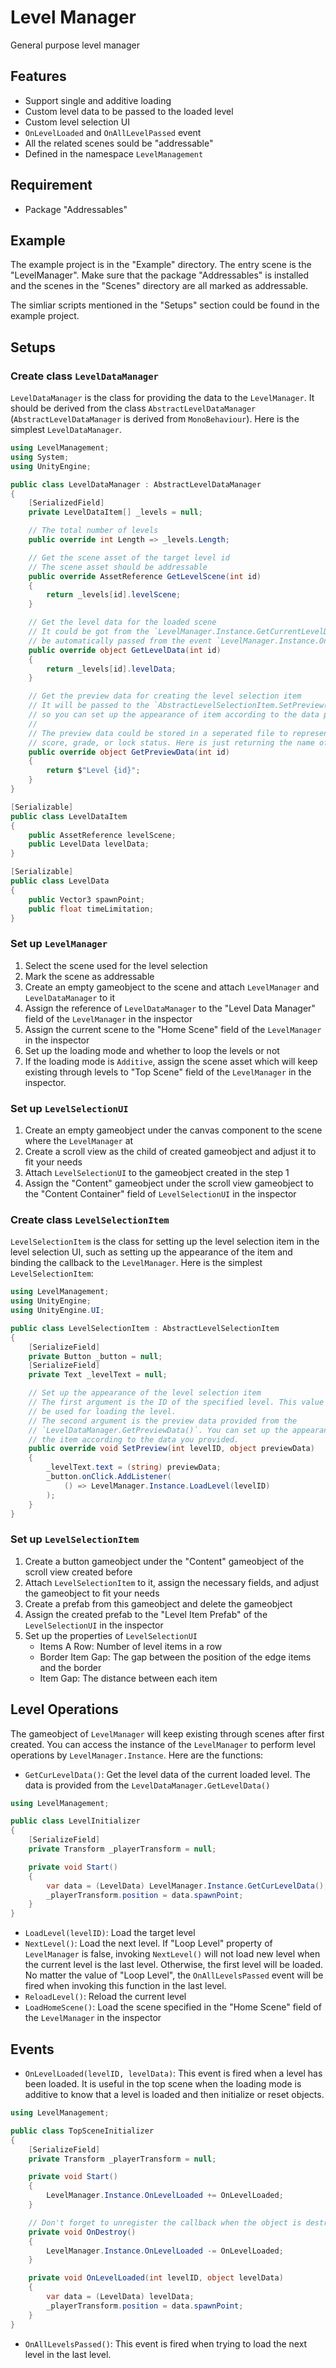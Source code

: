 # Level Manager

General purpose level manager

## Features

- Support single and additive loading
- Custom level data to be passed to the loaded level
- Custom level selection UI
- `OnLevelLoaded` and `OnAllLevelPassed` event
- All the related scenes sould be "addressable"
- Defined in the namespace `LevelManagement`

## Requirement

- Package "Addressables"

## Example

The example project is in the "Example" directory. The entry scene is the "LevelManager". Make sure that the package "Addressables" is installed and the scenes in the "Scenes" directory are all marked as addressable.

The simliar scripts mentioned in the "Setups" section could be found in the example project.

## Setups

### Create class `LevelDataManager`

`LevelDataManager` is the class for providing the data to the `LevelManager`. It should be derived from the class `AbstractLevelDataManager` (`AbstractLevelDataManager` is derived from `MonoBehaviour`). Here is the simplest `LevelDataManager`.

```csharp
using LevelManagement;
using System;
using UnityEngine;

public class LevelDataManager : AbstractLevelDataManager
{
    [SerializedField]
    private LevelDataItem[] _levels = null;

    // The total number of levels
    public override int Length => _levels.Length;

    // Get the scene asset of the target level id
    // The scene asset should be addressable
    public override AssetReference GetLevelScene(int id)
    {
        return _levels[id].levelScene;
    }

    // Get the level data for the loaded scene
    // It could be got from the `LevelManager.Instance.GetCurrentLevelData()` or
    // be automatically passed from the event `LevelManager.Instance.OnLevelLoaded`.
    public override object GetLevelData(int id)
    {
        return _levels[id].levelData;
    }

    // Get the preview data for creating the level selection item
    // It will be passed to the `AbstractLevelSelectionItem.SetPreview()`,
    // so you can set up the appearance of item according to the data passed here.
    //
    // The preview data could be stored in a seperated file to represent the user
    // score, grade, or lock status. Here is just returning the name of the level.
    public override object GetPreviewData(int id)
    {
        return $"Level {id}";
    }
}

[Serializable]
public class LevelDataItem
{
    public AssetReference levelScene;
    public LevelData levelData;
}

[Serializable]
public class LevelData
{
    public Vector3 spawnPoint;
    public float timeLimitation;
}
```

### Set up `LevelManager`

1. Select the scene used for the level selection
2. Mark the scene as addressable
3. Create an empty gameobject to the scene and attach `LevelManager` and `LevelDataManager` to it
4. Assign the reference of `LevelDataManager` to the "Level Data Manager" field of the `LevelManager` in the inspector
5. Assign the current scene to the "Home Scene" field of the `LevelManager` in the inspector
6. Set up the loading mode and whether to loop the levels or not
7. If the loading mode is `Additive`, assign the scene asset which will keep existing through levels to "Top Scene" field of the `LevelManager` in the inspector.

### Set up `LevelSelectionUI`

1. Create an empty gameobject under the canvas component to the scene where the `LevelManager` at
2. Create a scroll view as the child of created gameobject and adjust it to fit your needs
3. Attach `LevelSelectionUI` to the gameobject created in the step 1
4. Assign the "Content" gameobject under the scroll view gameobject to the "Content Container" field of `LevelSelectionUI` in the inspector

### Create class `LevelSelectionItem`

`LevelSelectionItem` is the class for setting up the level selection item in the level selection UI, such as setting up the appearance of the item and binding the callback to the `LevelManager`. Here is the simplest `LevelSelectionItem`:

```csharp
using LevelManagement;
using UnityEngine;
using UnityEngine.UI;

public class LevelSelectionItem : AbstractLevelSelectionItem
{
    [SerializeField]
    private Button _button = null;
    [SerializeField]
    private Text _levelText = null;

    // Set up the appearance of the level selection item
    // The first argument is the ID of the specified level. This value should
    // be used for loading the level.
    // The second argument is the preview data provided from the
    // `LevelDataManager.GetPreviewData()`. You can set up the appearance of
    // the item according to the data you provided.
    public override void SetPreview(int levelID, object previewData)
    {
        _levelText.text = (string) previewData;
        _button.onClick.AddListener(
            () => LevelManager.Instance.LoadLevel(levelID)
        );
    }
}
```

### Set up `LevelSelectionItem`

1. Create a button gameobject under the "Content" gameobject of the scroll view created before
2. Attach `LevelSelectionItem` to it, assign the necessary fields, and adjust the gameobject to fit your needs
3. Create a prefab from this gameobject and delete the gameobject
4. Assign the created prefab to the "Level Item Prefab" of the `LevelSelectionUI` in the inspector
5. Set up the properties of `LevelSelectionUI`
    - Items A Row: Number of level items in a row
    - Border Item Gap: The gap between the position of the edge items and the border
    - Item Gap: The distance between each item

## Level Operations

The gameobject of `LevelManager` will keep existing through scenes after first created. You can access the instance of the `LevelManager` to perform level operations by `LevelManager.Instance`. Here are the functions:

- `GetCurLevelData()`: Get the level data of the current loaded level. The data is provided from the `LevelDataManager.GetLevelData()`

```csharp
using LevelManagement;

public class LevelInitializer
{
    [SerializeField]
    private Transform _playerTransform = null;

    private void Start()
    {
        var data = (LevelData) LevelManager.Instance.GetCurLevelData();
        _playerTransform.position = data.spawnPoint;
    }
}
```

- `LoadLevel(levelID)`: Load the target level
- `NextLevel()`: Load the next level. If "Loop Level" property of `LevelManager` is false, invoking `NextLevel()` will not load new level when the current level is the last level. Otherwise, the first level will be loaded. No matter the value of "Loop Level", the `OnAllLevelsPassed` event will be fired when invoking this function in the last level.
- `ReloadLevel()`: Reload the current level
- `LoadHomeScene()`: Load the scene specified in the "Home Scene" field of the `LevelManager` in the inspector

## Events

- `OnLevelLoaded(levelID, levelData)`: This event is fired when a level has been loaded. It is useful in the top scene when the loading mode is additive to know that a level is loaded and then initialize or reset objects.

```csharp
using LevelManagement;

public class TopSceneInitializer
{
    [SerializeField]
    private Transform _playerTransform = null;

    private void Start()
    {
        LevelManager.Instance.OnLevelLoaded += OnLevelLoaded;
    }

    // Don't forget to unregister the callback when the object is destroyed
    private void OnDestroy()
    {
        LevelManager.Instance.OnLevelLoaded -= OnLevelLoaded;
    }

    private void OnLevelLoaded(int levelID, object levelData)
    {
        var data = (LevelData) levelData;
        _playerTransform.position = data.spawnPoint;
    }
}
```

- `OnAllLevelsPassed()`: This event is fired when trying to load the next level in the last level.
